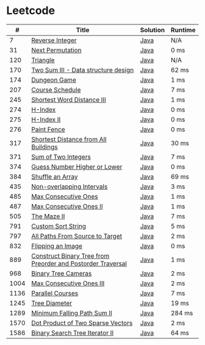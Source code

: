 # Leetcode

| # | Title | Solution | Runtime |
|---| ----- | -------- | ------- |
|7|[ Reverse Integer](https://leetcode.com/problems/reverse-integer/)|[Java](./solutions/7.%20Reverse%20Integer.java)|N/A|
|31|[ Next Permutation](https://leetcode.com/problems/next-permutation/)|[Java](./solutions/31.%20Next%20Permutation.java)|0 ms|
|120|[ Triangle](https://leetcode.com/problems/triangle/)|[Java](./solutions/120.%20Triangle.java)|N/A|
|170|[ Two Sum III - Data structure design](https://leetcode.com/problems/two-sum-iii-data-structure-design/)|[Java](./solutions/170.%20Two%20Sum%20III%20-%20Data%20structure%20design.java)|62 ms|
|174|[ Dungeon Game](https://leetcode.com/problems/dungeon-game/)|[Java](./solutions/174.%20Dungeon%20Game.java)|1 ms|
|207|[ Course Schedule](https://leetcode.com/problems/course-schedule/)|[Java](./solutions/207.%20Course%20Schedule.java)|7 ms|
|245|[ Shortest Word Distance III](https://leetcode.com/problems/shortest-word-distance-iii/)|[Java](./solutions/245.%20Shortest%20Word%20Distance%20III.java)|1 ms|
|274|[ H-Index](https://leetcode.com/problems/h-index/)|[Java](./solutions/274.%20H-Index.java)|0 ms|
|275|[ H-Index II](https://leetcode.com/problems/h-index-ii/)|[Java](./solutions/275.%20H-Index%20II.java)|0 ms|
|276|[ Paint Fence](https://leetcode.com/problems/paint-fence/)|[Java](./solutions/276.%20Paint%20Fence.java)|0 ms|
|317|[ Shortest Distance from All Buildings](https://leetcode.com/problems/shortest-distance-from-all-buildings/)|[Java](./solutions/317.%20Shortest%20Distance%20from%20All%20Buildings.java)|30 ms|
|371|[ Sum of Two Integers](https://leetcode.com/problems/sum-of-two-integers/)|[Java](./solutions/371.%20Sum%20of%20Two%20Integers.java)|7 ms|
|374|[ Guess Number Higher or Lower](https://leetcode.com/problems/guess-number-higher-or-lower/)|[Java](./solutions/374.%20Guess%20Number%20Higher%20or%20Lower.java)|0 ms|
|384|[ Shuffle an Array](https://leetcode.com/problems/shuffle-an-array/)|[Java](./solutions/384.%20Shuffle%20an%20Array.java)|69 ms|
|435|[ Non-overlapping Intervals](https://leetcode.com/problems/non-overlapping-intervals/)|[Java](./solutions/435.%20Non-overlapping%20Intervals.java)|3 ms|
|485|[ Max Consecutive Ones](https://leetcode.com/problems/max-consecutive-ones/)|[Java](./solutions/485.%20Max%20Consecutive%20Ones.java)|1 ms|
|487|[ Max Consecutive Ones II](https://leetcode.com/problems/max-consecutive-ones-ii/)|[Java](./solutions/487.%20Max%20Consecutive%20Ones%20II.java)|1 ms|
|505|[ The Maze II](https://leetcode.com/problems/the-maze-ii/)|[Java](./solutions/505.%20The%20Maze%20II.java)|7 ms|
|791|[ Custom Sort String](https://leetcode.com/problems/custom-sort-string/)|[Java](./solutions/791.%20Custom%20Sort%20String.java)|5 ms|
|797|[ All Paths From Source to Target](https://leetcode.com/problems/all-paths-from-source-to-target/)|[Java](./solutions/797.%20All%20Paths%20From%20Source%20to%20Target.java)|2 ms|
|832|[ Flipping an Image](https://leetcode.com/problems/flipping-an-image/)|[Java](./solutions/832.%20Flipping%20an%20Image.java)|0 ms|
|889|[ Construct Binary Tree from Preorder and Postorder Traversal](https://leetcode.com/problems/construct-binary-tree-from-preorder-and-postorder-traversal/)|[Java](./solutions/889.%20Construct%20Binary%20Tree%20from%20Preorder%20and%20Postorder%20Traversal.java)|1 ms|
|968|[ Binary Tree Cameras](https://leetcode.com/problems/binary-tree-cameras/)|[Java](./solutions/968.%20Binary%20Tree%20Cameras.java)|2 ms|
|1004|[ Max Consecutive Ones III](https://leetcode.com/problems/max-consecutive-ones-iii/)|[Java](./solutions/1004.%20Max%20Consecutive%20Ones%20III.java)|2 ms|
|1136|[ Parallel Courses](https://leetcode.com/problems/parallel-courses/)|[Java](./solutions/1136.%20Parallel%20Courses.java)|7 ms|
|1245|[ Tree Diameter](https://leetcode.com/problems/tree-diameter/)|[Java](./solutions/1245.%20Tree%20Diameter.java)|19 ms|
|1289|[ Minimum Falling Path Sum II](https://leetcode.com/problems/minimum-falling-path-sum-ii/)|[Java](./solutions/1289.%20Minimum%20Falling%20Path%20Sum%20II.java)|284 ms|
|1570|[ Dot Product of Two Sparse Vectors](https://leetcode.com/problems/dot-product-of-two-sparse-vectors/)|[Java](./solutions/1570.%20Dot%20Product%20of%20Two%20Sparse%20Vectors.java)|2 ms|
|1586|[ Binary Search Tree Iterator II](https://leetcode.com/problems/binary-search-tree-iterator-ii/)|[Java](./solutions/1586.%20Binary%20Search%20Tree%20Iterator%20II.java)|64 ms|
